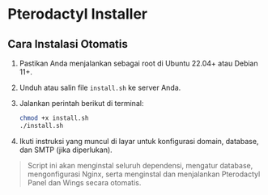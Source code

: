 # Pterodactyl Installer

## Cara Instalasi Otomatis

1. Pastikan Anda menjalankan sebagai root di Ubuntu 22.04+ atau Debian 11+.
2. Unduh atau salin file `install.sh` ke server Anda.
3. Jalankan perintah berikut di terminal:

   ```bash
   chmod +x install.sh
   ./install.sh
   ```

4. Ikuti instruksi yang muncul di layar untuk konfigurasi domain, database, dan SMTP (jika diperlukan).

> Script ini akan menginstal seluruh dependensi, mengatur database, mengonfigurasi Nginx, serta menginstal dan menjalankan Pterodactyl Panel dan Wings secara otomatis.